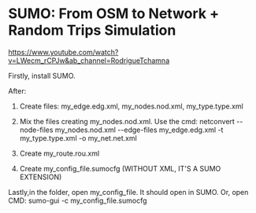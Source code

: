 # SUMO: From OSM to Network + Random Trips Simulation

https://www.youtube.com/watch?v=LWecm_rCPJw&ab_channel=RodrigueTchamna

Firstly, install SUMO. 

After: 

  1) Create files: my_edge.edg.xml, my_nodes.nod.xml, my_type.type.xml

  2) Mix the files creating my_nodes.nod.xml. Use the cmd: netconvert --node-files my_nodes.nod.xml --edge-files my_edge.edg.xml -t my_type.type.xml -o my_net.net.xml

  3) Create my_route.rou.xml

  4) Create my_config_file.sumocfg (WITHOUT XML, IT'S A SUMO EXTENSION)

Lastly,in the folder, open my_config_file. It should open in SUMO. Or, open CMD: sumo-gui -c my_config_file.sumocfg


